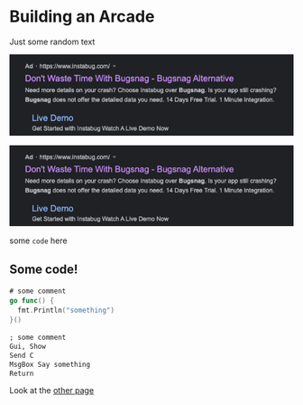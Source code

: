 <!--
published: true
path: building-an-arcade
-->
# Building an Arcade

Just some random text

![bugsnag](https://raw.githubusercontent.com/wamphlett/test-blog/master/ultracade/bugsnag-slander.png)

<div class="double images">
  <img src="../images/bugsnag-slander.png" />
</div>

some `code` here

## Some code!

```go
# some comment
go func() {
  fmt.Println("something")
}()
```


```ahk
; some comment
Gui, Show
Send C
MsgBox Say something
Return
```

Look at the [other page](./LEDBlinkey.md)
